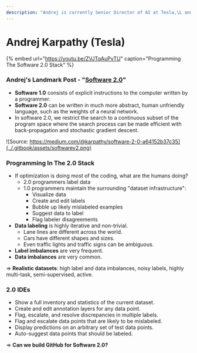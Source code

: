 ```yaml
---
description: "Andrej is currently Senior Director of AI at Tesla,\L and was formerly a Research Scientist at OpenAI. His educational materials about deep learning remain among the most popular."
---
```


# Andrej Karpathy \(Tesla\)

{% embed url="https://youtu.be/ZVJTqAuPvTU" caption="Programming The Software 2.0 Stack" %}

### Andrej's Landmark Post - "[Software 2.0](https://medium.com/@karpathy/software-2-0-a64152b37c35)"

* **Software 1.0** consists of explicit instructions to the computer written by a programmer.
* **Software 2.0** can be written in much more abstract, human unfriendly language, such as the weights of a neural network.
* In software 2.0, we restrict the search to a continuous subset of the program space where the search process can be made efficient with back-propagation and stochastic gradient descent.

![Source: https://medium.com/@karpathy/software-2-0-a64152b37c35](../.gitbook/assets/softwarev2.png)

### Programming In The 2.0 Stack

* If optimization is doing most of the coding, what are the humans doing?
  * 2.0 programmers label data
  * 1.0 programmers maintain the surrounding "dataset infrastructure":
    * Visualize data
    * Create and edit labels
    * Bubble up likely mislabeled examples
    * Suggest data to label
    * Flag labeler disagreements
* **Data labeling** is highly iterative and non-trivial.
  * Lane lines are different across the world.
  * Cars have different shapes and sizes.
  * Even traffic lights and traffic signs can be ambiguous.
* **Label imbalances** are very frequent.
* **Data imbalances** are very common.

⇒ **Realistic datasets**: high label and data imbalances, noisy labels, highly multi-task, semi-supervised, active.

### 2.0 IDEs

* Show a full inventory and statistics of the current dataset.
* Create and edit annotation layers for any data point.
* Flag, escalate, and resolve discrepancies in multiple labels.
* Flag and escalate data points that are likely to be mislabeled.
* Display predictions on an arbitrary set of test data points.
* Auto-suggest data points that should be labeled.

⇒ **Can we build GitHub for Software 2.0?**

